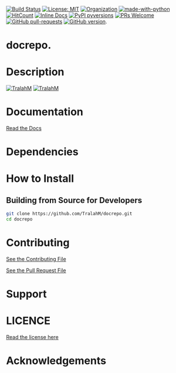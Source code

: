 
[![Build Status](https://travis-ci.com/TralahM/docrepo.svg?branch=master)](https://travis-ci.com/TralahM/docrepo)
[![License: MIT](https://img.shields.io/badge/License-MIT-red.svg)](https://opensource.org/licenses/MIT)
[![Organization](https://img.shields.io/badge/Org-TralahTek-blue.svg)](https://github.com/TralahTek)
[![made-with-python](https://img.shields.io/badge/Made%20with-Python-1f425f.svg)](https://www.python.org/)
[![HitCount](http://hits.dwyl.io/TralahM/docrepo.svg)](http://dwyl.io/TralahM/docrepo)
[![Inline Docs](http://inch-ci.org/github/TralahM/docrepo.svg?branch=master)](http://inch-ci.org/github/TralahM/docrepo)
[![PyPI pyversions](https://img.shields.io/pypi/pyversions/ansicolortags.svg)](https://pypi.python.org/pypi/ansicolortags/)
[![PRs Welcome](https://img.shields.io/badge/PRs-welcome-brightgreen.svg?style=flat-square)](https://github.com/TralahM/pull/)
[![GitHub pull-requests](https://img.shields.io/github/issues-pr/Naereen/StrapDown.js.svg)](https://gitHub.com/TralahM/docrepo/pull/)
[![GitHub version](https://badge.fury.io/gh/Naereen%2FStrapDown.js.svg)](https://github.com/TralahM/docrepo).

# docrepo.

# Description

[![TralahM](https://img.shields.io/badge/Engineer-TralahM-blue.svg?style=for-the-badge)](https://github.com/TralahM)
[![TralahM](https://img.shields.io/badge/Maintainer-TralahM-green.svg?style=for-the-badge)](https://github.com/TralahM)

# Documentation

[Read the Docs](https://docrepo.readthedocs.io)
# Dependencies

# How to Install


## Building from Source for Developers

```Bash
git clone https://github.com/TralahM/docrepo.git
cd docrepo
```

# Contributing
[See the Contributing File](CONTRIBUTING.rst)


[See the Pull Request File](PULL_REQUEST_TEMPLATE.md)


# Support

# LICENCE
[Read the license here](LICENSE)


# Acknowledgements


